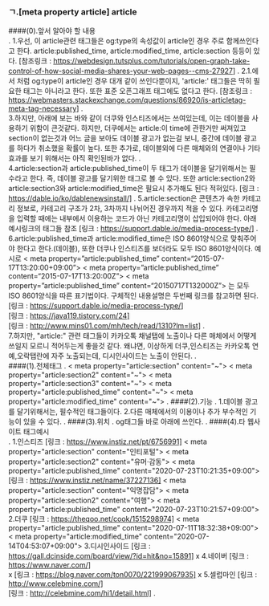 ### ㄱ.[meta property article] article

####(0).앞서 알아야 할 내용  
.
    1.우선, 이 article관련 태그들은 og:type의 속성값이 article인 경우 주로 함께쓰인다고 한다.
        article:published_time, article:modified_time, article:section 등등이 있다.
        [참조링크 : <https://webdesign.tutsplus.com/tutorials/open-graph-take-control-of-how-social-media-shares-your-web-pages--cms-27927>]
.
    2.1.에서 처럼 og:type이 article인 경우 대개 같이 쓰인다뿐이지, 'article:' 태그들은 딱히 필요한 태그는 아니라고 한다. 또한 표준 오픈그래프 태그에도
        없다고 한다.
        [참조링크 : <https://webmasters.stackexchange.com/questions/86920/is-articletag-meta-tag-necessary>]
.    
    3.하지만, 아래에 보는 바와 같이 더쿠와 인스티즈에서는 쓰여있는데, 이는 데이블을 사용하기 위함이 큰것같다. 하지만, 더쿠에서는 article:이 time에 관한거만 써져있고 section이 없는것과 어느 글을 보아도
        데이블 광고가 없는걸 보니, 중간에 데이블 광고를 하다가 취소했을 확률이 높다. 또한 추가로, 데이블외에 다른 매체와의 연결이나 기타 효과를 보기 위해서는 아직 확인된바가 없다.
.    
    4.article:section과 article:published_time이 두 태그가 데이블을 달기위해서는 필수라고 한다. 즉, 데이블 광고를 달기위한 태그로 볼 수 있다. 또한 article:section2와 article:section3와
        article:modified_time은 필요시 추가해도 된다 적혀있다.
        [링크 : https://dable.io/ko/dablenewsinstall/]
.
    5.article:section은 콘텐츠가 속한 카테고리 정보로, 카테고리 구조가 2차, 3차까지 나뉘어진 경우까지 적을 수 있다. 카테고리명을 입력할 때에는 내부에서 이용하는 코드가 아닌
        카테고리명이 삽입되어야 한다. 아래 예시링크의 태그들 참조
        [링크 : https://support.dable.io/media-process-type/]
.        
    6.article:published_time과 article:modified_time은 ISO 8601양식으로 맞춰주어야 한다고 한다.(데이블), 또한 더쿠나 인스티즈를 보더라도 모두 ISO 8601양식이다.
        예시로
        < meta property=”article:published_time” content=“2015-07-17T13:20:00+09:00”>
        < meta property=”article:published_time” content=“2015-07-17T13:20:00Z”>
        < meta property=”article:published_time” content=“20150717T132000Z”>
        는 모두 ISO 8601양식을 따른 표기법이다. 구체적인 내용설명은 두번째 링크를 참고하면 된다.
        [링크 : https://support.dable.io/media-process-type/]   
        [링크 : https://java119.tistory.com/24]   
        [링크 : http://www.mins01.com/mh/tech/read/1310?lm=list]
.        
    7.하지만, "article:" 관련 태그들이 카카오톡 채널탭에 노출이나 다른 매체에서 어떻게 쓰일지 모르니 적어두는게 좋을것 같다. 왜냐면, 이상하게 더쿠,인스티즈는 카카오톡 연예,오락탭란에
        자주 노출되는데, 디시인사이드는 노출이 안된다.
.        
####(1).전체태그
.
    < meta property="article:section" content="~">
    < meta property="article:section2" content="~">
    < meta property="article:section3" content="~">
    < meta property="article:published_time" content="~">
    < meta property="article:modified_time" content="~">
.
####(2).기능
.
    1.데이블 광고를 달기위해서는, 필수적인 태그들이다.
    2.다른 매체에서의 이용이나 추가 부수적인 기능이 있을 수 있다.
.
####(3).위치
.
    og태그들 바로 아래에 쓰인다.
.
####(4).타 웹사이트 태그예시   
. 
        1.인스티즈
            [링크 : https://www.instiz.net/pt/6756991]
                < meta property="article:section" content="인티포털">
                < meta property="article:section2" content="유머·감동">
                < meta property="article:published_time" content="2020-07-23T10:21:35+09:00">
            [링크 : https://www.instiz.net/name/37227136]
                < meta property="article:section" content="익명잡담">
                < meta property="article:section2" content="여행">
                < meta property="article:published_time" content="2020-07-23T10:21:57+09:00">
        2.더쿠
            [링크 : https://theqoo.net/cook/1515298974]
                < meta property="article:published_time" content="2020-07-11T18:32:38+09:00">
                < meta property="article:modified_time" content="2020-07-14T04:53:07+09:00">
        3.디시인사이드
            [링크 : https://gall.dcinside.com/board/view/?id=hit&no=15891]
                x
        4.네이버
            [링크 : https://www.naver.com/]   
                x
            [링크 : https://blog.naver.com/ton0070/221999067935]
                x
        5.셀럽마인
            [링크 : http://www.celebmine.com/]   
            [링크 : http://celebmine.com/hi1/detail.html]
.